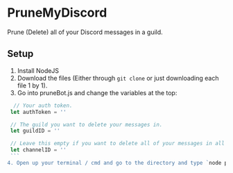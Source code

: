 # PruneMyDiscord
Prune (Delete) all of your Discord messages in a guild.

## Setup
 1. Install NodeJS
 2. Download the files (Either through `git clone` or just downloading each file 1 by 1).
 3. Go into pruneBot.js and change the variables at the top:
 ```js
   // Your auth token.
  let authToken = ''

  // The guild you want to delete your messages in.
  let guildID = ''

  // Leave this empty if you want to delete all of your messages in all guild channels.
  let channelID = ''
  ```
4. Open up your terminal / cmd and go to the directory and type `node pruneBot.js`.
